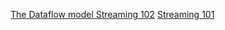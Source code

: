

[The Dataflow model ](https://www.vldb.org/pvldb/vol8/p1792-Akidau.pdf)
[Streaming 102](https://www.oreilly.com/radar/the-world-beyond-batch-streaming-102/)
[Streaming 101](https://www.oreilly.com/radar/the-world-beyond-batch-streaming-101/)